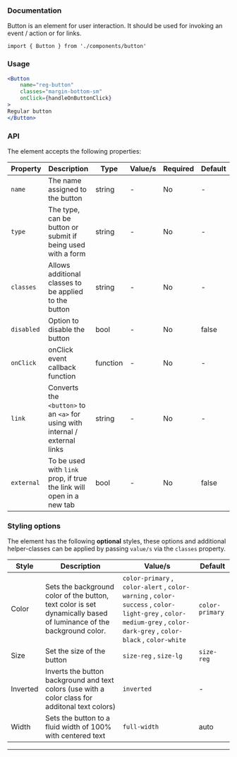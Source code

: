 ### Documentation

Button is an element for user interaction. It should be used for invoking an event / action or for links.

`import { Button } from './components/button'`

### Usage

```jsx
<Button 
	name="reg-button" 
	classes="margin-bottom-sm" 
	onClick={handleOnButtonClick}
>
Regular button
</Button> 
```

### API

The element accepts the following properties:

Property | Description | Type | Value/s | Required | Default
-|-|-|-|-|-
`name` | The name assigned to the button | string | - | No | -
`type` | The type, can be button or submit if being used with a form | string | - | No | -
`classes` | Allows additional classes to be applied to the button | string | - | No | -
`disabled` | Option to disable the button | bool | - | No | false
`onClick` | onClick event callback function | function | - | No | -
`link` | Converts the `<button>` to an `<a>` for using with internal / external links | string | - | No | -
`external` | To be used with `link` prop, if true the link will open in a new tab | bool | - | No | false 

### Styling options

The element has the following **optional** styles, these options and additional helper-classes can be applied by passing `value/s` via the `classes` property.

Style | Description | Value/s | Default
-|-|-|-
Color | Sets the background color of the button, text color is set dynamically based of luminance of the background color. | `color-primary` , `color-alert` , `color-warning` , `color-success` , `color-light-grey` , `color-medium-grey` , `color-dark-grey` , `color-black` , `color-white` | `color-primary`
Size | Set the size of the button | `size-reg` , `size-lg` | `size-reg`
Inverted | Inverts the button background and text colors (use with a color class for additonal text colors) | `inverted` | -
Width | Sets the button to a fluid width of 100% with centered text | `full-width` | auto
---